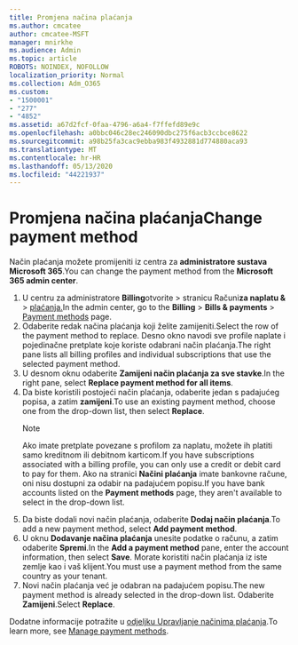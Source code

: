 ```yaml
---
title: Promjena načina plaćanja
ms.author: cmcatee
author: cmcatee-MSFT
manager: mnirkhe
ms.audience: Admin
ms.topic: article
ROBOTS: NOINDEX, NOFOLLOW
localization_priority: Normal
ms.collection: Adm_O365
ms.custom:
- "1500001"
- "277"
- "4852"
ms.assetid: a67d2fcf-0faa-4796-a6a4-f7ffefd89e9c
ms.openlocfilehash: a0bbc046c28ec246090dbc275f6acb3ccbce8622
ms.sourcegitcommit: a98b25fa3cac9ebba983f4932881d774880aca93
ms.translationtype: MT
ms.contentlocale: hr-HR
ms.lasthandoff: 05/13/2020
ms.locfileid: "44221937"
---
```

# <a name="change-payment-method"></a><span data-ttu-id="46ad0-102">Promjena načina plaćanja</span><span class="sxs-lookup"><span data-stu-id="46ad0-102">Change payment method</span></span>

<span data-ttu-id="46ad0-103">Način plaćanja možete promijeniti iz centra za **administratore sustava Microsoft 365**.</span><span class="sxs-lookup"><span data-stu-id="46ad0-103">You can change the payment method from the **Microsoft 365 admin center**.</span></span>
  
1. <span data-ttu-id="46ad0-104">U centru za administratore **Billing**otvorite  >  stranicu Računi**za naplatu &**  >  [plaćanja.](https://go.microsoft.com/fwlink/p/?linkid=2018806)</span><span class="sxs-lookup"><span data-stu-id="46ad0-104">In the admin center, go to the **Billing** > **Bills & payments** > [Payment methods](https://go.microsoft.com/fwlink/p/?linkid=2018806) page.</span></span>
2. <span data-ttu-id="46ad0-105">Odaberite redak načina plaćanja koji želite zamijeniti.</span><span class="sxs-lookup"><span data-stu-id="46ad0-105">Select the row of the payment method to replace.</span></span> <span data-ttu-id="46ad0-106">Desno okno navodi sve profile naplate i pojedinačne pretplate koje koriste odabrani način plaćanja.</span><span class="sxs-lookup"><span data-stu-id="46ad0-106">The right pane lists all billing profiles and individual subscriptions that use the selected payment method.</span></span>
3. <span data-ttu-id="46ad0-107">U desnom oknu odaberite **Zamijeni način plaćanja za sve stavke**.</span><span class="sxs-lookup"><span data-stu-id="46ad0-107">In the right pane, select **Replace payment method for all items**.</span></span>
4. <span data-ttu-id="46ad0-108">Da biste koristili postojeći način plaćanja, odaberite jedan s padajućeg popisa, a zatim **zamijeni**.</span><span class="sxs-lookup"><span data-stu-id="46ad0-108">To use an existing payment method, choose one from the drop-down list, then select **Replace**.</span></span>
    > [!NOTE]
    > <span data-ttu-id="46ad0-109">Ako imate pretplate povezane s profilom za naplatu, možete ih platiti samo kreditnom ili debitnom karticom.</span><span class="sxs-lookup"><span data-stu-id="46ad0-109">If you have subscriptions associated with a billing profile, you can only use a credit or debit card to pay for them.</span></span> <span data-ttu-id="46ad0-110">Ako na stranici **Načini plaćanja** imate bankovne račune, oni nisu dostupni za odabir na padajućem popisu.</span><span class="sxs-lookup"><span data-stu-id="46ad0-110">If you have bank accounts listed on the **Payment methods** page, they aren't available to select in the drop-down list.</span></span>
5. <span data-ttu-id="46ad0-111">Da biste dodali novi način plaćanja, odaberite **Dodaj način plaćanja**.</span><span class="sxs-lookup"><span data-stu-id="46ad0-111">To add a new payment method, select **Add payment method**.</span></span>
6. <span data-ttu-id="46ad0-112">U oknu **Dodavanje načina plaćanja** unesite podatke o računu, a zatim odaberite **Spremi**.</span><span class="sxs-lookup"><span data-stu-id="46ad0-112">In the **Add a payment method** pane, enter the account information, then select **Save**.</span></span> <span data-ttu-id="46ad0-113">Morate koristiti način plaćanja iz iste zemlje kao i vaš klijent.</span><span class="sxs-lookup"><span data-stu-id="46ad0-113">You must use a payment method from the same country as your tenant.</span></span>
7. <span data-ttu-id="46ad0-114">Novi način plaćanja već je odabran na padajućem popisu.</span><span class="sxs-lookup"><span data-stu-id="46ad0-114">The new payment method is already selected in the drop-down list.</span></span> <span data-ttu-id="46ad0-115">Odaberite **Zamijeni**.</span><span class="sxs-lookup"><span data-stu-id="46ad0-115">Select **Replace**.</span></span>

<span data-ttu-id="46ad0-116">Dodatne informacije potražite u [odjeljku Upravljanje načinima plaćanja](https://docs.microsoft.com/microsoft-365/commerce/billing-and-payments/manage-payment-methods).</span><span class="sxs-lookup"><span data-stu-id="46ad0-116">To learn more, see [Manage payment methods](https://docs.microsoft.com/microsoft-365/commerce/billing-and-payments/manage-payment-methods).</span></span>